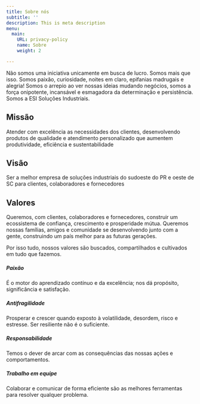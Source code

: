 ```yaml
---
title: Sobre nós
subtitle: ''
description: This is meta description
menu:
  main:
    URL: privacy-policy
    name: Sobre
    weight: 2

---
```

Não somos uma iniciativa unicamente em busca de lucro. Somos mais que isso. Somos paixão, curiosidade, noites em claro, epifanias madrugais e alegria! Somos o arrepio ao ver nossas ideias mudando negócios, somos a força onipotente, incansável e esmagadora da determinação e persistência. Somos a ESI Soluções Industriais.

## Missão

Atender com excelência as necessidades dos clientes, desenvolvendo produtos de qualidade e atendimento personalizado que aumentem produtividade, eficiência e sustentabilidade

## Visão

Ser a melhor empresa de soluções industriais do sudoeste do PR e oeste de SC para clientes, colaboradores e fornecedores

## Valores

Queremos, com clientes, colaboradores e fornecedores, construir um ecossistema de confiança, crescimento e prosperidade mútua. Queremos nossas famílias, amigos e comunidade se desenvolvendo junto com a gente, construindo um país melhor para as futuras gerações.

Por isso tudo, nossos valores são buscados, compartilhados e cultivados em tudo que fazemos.

##### Paixão

É o motor do aprendizado contínuo e da excelência; nos dá propósito, significância e satisfação.

##### Antifragilidade

Prosperar e crescer quando exposto à volatilidade, desordem, risco e estresse. Ser resiliente não é o suficiente.

##### Responsabilidade

Temos o dever de arcar com as consequências das nossas ações e comportamentos.

##### Trabalho em equipe

Colaborar e comunicar de forma eficiente são as melhores ferramentas para resolver qualquer problema.